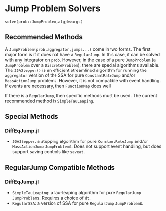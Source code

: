 # Jump Problem Solvers

`solve(prob::JumpProblem,alg;kwargs)`

## Recommended Methods

A `JumpProblem(prob,aggregator,jumps...)` come in two forms. The first major
form is if it does not have a `RegularJump`. In this case, it can be solved with
any integrator on  `prob`. However, in the case of a pure `JumpProblem` (a
`JumpProblem` over a  `DiscreteProblem`), there are special algorithms
available.  The `SSAStepper()` is an efficient streamlined algorithm for running
the  `aggregator` version of the SSA for pure `ConstantRateJump` and/or
`MassActionJump` problems. However, it is not compatible with event handling. If
events are necessary, then `FunctionMap` does well.

If there is a `RegularJump`, then specific methods must be used. The current
recommended method is `SimpleTauLeaping`.

## Special Methods

### DiffEqJump.jl

- `SSAStepper`: a stepping algorithm for pure `ConstantRateJump` and/or
  `MassActionJump` `JumpProblem`s. Does not support event handling, but does
  support saving controls like `saveat`.

## RegularJump Compatible Methods

### DiffEqJump.jl

- `SimpleTauLeaping`: a tau-leaping algorithm for pure `RegularJump` `JumpProblem`s.
  Requires a choice of `dt`.
- `RegularSSA`: a version of SSA for pure `RegularJump` `JumpProblem`s.
